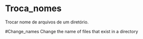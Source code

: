 # Troca_nomes
Trocar nome de arquivos de um diretório.

#Change_names
Change the name of files that exist in a directory
